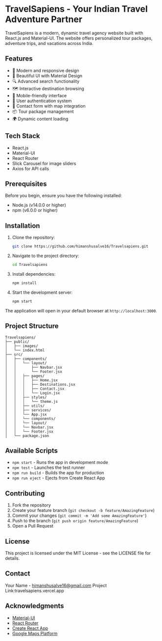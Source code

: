 # TravelSapiens - Your Indian Travel Adventure Partner

TravelSapiens is a modern, dynamic travel agency website built with React.js and Material-UI. The website offers personalized tour packages, adventure trips, and vacations across India.

## Features

- 🌟 Modern and responsive design
- 🎨 Beautiful UI with Material Design
- 🔍 Advanced search functionality
- 🗺️ Interactive destination browsing
- 📱 Mobile-friendly interface
- 🔐 User authentication system
- 💬 Contact form with map integration
- 📦 Tour package management
- 🌍 Dynamic content loading

## Tech Stack

- React.js
- Material-UI
- React Router
- Slick Carousel for image sliders
- Axios for API calls

## Prerequisites

Before you begin, ensure you have the following installed:
- Node.js (v14.0.0 or higher)
- npm (v6.0.0 or higher)

## Installation

1. Clone the repository:
   ```bash
   git clone https://github.com/himanshusalve16/Travelsapiens.git
   ```

2. Navigate to the project directory:
   ```bash
   cd Travelsapiens
   ```

3. Install dependencies:
   ```bash
   npm install
   ```

4. Start the development server:
   ```bash
   npm start
   ```

The application will open in your default browser at `http://localhost:3000`.

## Project Structure

```
Travelsapiens/
├── public/
│   ├── images/
│   └── index.html
├── src/
│   ├── components/
│   │   └── layout/
│   │       ├── Navbar.jsx
│   │       └── Footer.jsx
│   │   ├── pages/
│   │   │   ├── Home.jsx
│   │   │   ├── Destinations.jsx
│   │   │   ├── Contact.jsx
│   │   │   └── Login.jsx
│   │   ├── styles/
│   │   │   └── theme.js
│   │   ├── utils/
│   │   ├── services/
│   │   └── App.jsx
│   │   └── components/
│   │   └── layout/
│   │   └── Navbar.jsx
│   │   └── Footer.jsx
│   └── package.json
```

## Available Scripts

- `npm start` - Runs the app in development mode
- `npm test` - Launches the test runner
- `npm run build` - Builds the app for production
- `npm run eject` - Ejects from Create React App

## Contributing

1. Fork the repository
2. Create your feature branch (`git checkout -b feature/AmazingFeature`)
3. Commit your changes (`git commit -m 'Add some AmazingFeature'`)
4. Push to the branch (`git push origin feature/AmazingFeature`)
5. Open a Pull Request

## License

This project is licensed under the MIT License - see the LICENSE file for details.

## Contact

Your Name - himanshusalve16@gmail.com
Project Link:travelsapiens.vercel.app

## Acknowledgments

- [Material-UI](https://mui.com/)
- [React Router](https://reactrouter.com/)
- [Create React App](https://create-react-app.dev/)
- [Google Maps Platform](https://developers.google.com/maps)

